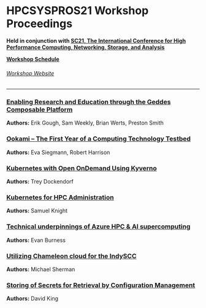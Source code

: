 # HPCSYSPROS21 Workshop Proceedings
**Held in conjunction with [SC21, The International Conference for High Performance Computing, Networking, Storage, and Analysis](https://sc21.supercomputing.org/)**

**[Workshop Schedule](https://sc21.supercomputing.org/session/?sess=sess326)**

###### [Workshop Website](http://sighpc-syspros.org/workshops/2021/)

---
### [Enabling Research and Education through the Geddes Composable Platform](https://github.com/HPCSYSPROS/Workshop21/tree/master)
**Authors:** Erik Gough, Sam Weekly, Brian Werts, Preston Smith

### [Ookami – The First Year of a Computing Technology Testbed](https://github.com/HPCSYSPROS/Workshop21/tree/master) 
**Authors:** Eva Siegmann, Robert Harrison

### [Kubernetes with Open OnDemand Using Kyverno](https://github.com/HPCSYSPROS/Workshop21/tree/master)
**Authors:** Trey Dockendorf

### [Kubernetes for HPC Administration](https://github.com/HPCSYSPROS/Workshop21/tree/master)
**Authors:** Samuel Knight

### [Technical underpinnings of Azure HPC & AI supercomputing](https://github.com/HPCSYSPROS/Workshop21/tree/master)
**Authors:** Evan Burness

### [Utilizing Chameleon cloud for the IndySCC](https://github.com/HPCSYSPROS/Workshop20/tree/master)
**Authors:** Michael Sherman

### [Storing of Secrets for Retrieval by Configuration Management](https://github.com/HPCSYSPROS/Workshop21/tree/master)
**Authors:** David King

